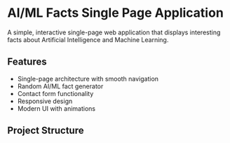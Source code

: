 # AI/ML Facts Single Page Application

A simple, interactive single-page web application that displays interesting facts about Artificial Intelligence and Machine Learning.

## Features

- Single-page architecture with smooth navigation
- Random AI/ML fact generator
- Contact form functionality
- Responsive design
- Modern UI with animations

## Project Structure

